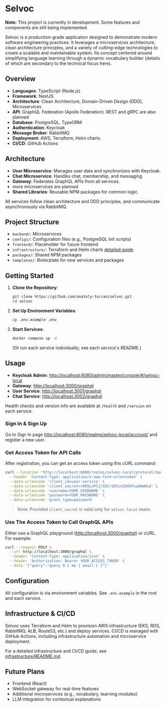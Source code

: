 # Selvoc

**Note:** This project is currently in development. Some features and
components are still being implemented.

Selvoc is a production-grade application designed to demonstrate modern
software engineering practices. It leverages a microservices architecture,
clean architecture principles, and a variety of cutting-edge technologies to
create a scalable and maintainable system. Its concept centered around simplifying
language learning through a dynamic vocabulary builder (details of which are
secondary to the technical focus here).

## Overview

- **Languages**: TypeScript (Node.js)
- **Framework**: NestJS
- **Architecture**: Clean Architecture, Domain-Driven Design (DDD),
  Microservices
- **API**: GraphQL Federation (Apollo Federation). REST and gRPC are also
  planned
- **Database**: PostgreSQL, TypeORM
- **Authentication**: Keycloak
- **Message Broker**: RabbitMQ
- **Deployment**: AWS, Terraform, Helm charts
- **CI/CD**: GitHub Actions

## Architecture

- **User Microservice**: Manages user data and synchronizes with Keycloak.
- **Chat Microservice**: Handles chat, membership, and messaging.
- **Gateway**: Federates GraphQL APIs from all services.
- more microservices are planned
- **Shared Libraries**: Reusable NPM packages for common logic.

All services follow clean architecture and DDD principles, and communicate
asynchronously via RabbitMQ.

## Project Structure

- `backend/`: Microservices
- `configs/`: Configuration files (e.g., PostgreSQL init scripts)
- `frontend/`: Placeholder for future frontend
- `infrastructure/`: Terraform and Helm charts [detailed guide](infrastructure/README.md)
- `packages/`: Shared NPM packages
- `templates/`: Boilerplate for new services and packages

## Getting Started

1. **Clone the Repository**:

    ```bash
    git clone https://github.com/anatoly-turcan/selvoc.git
    cd selvoc
    ```

2. **Set Up Environment Variables**:

    ```bash
    cp .env.example .env
    ```

3. **Start Services**:

    ```bash
    docker compose up -d
    ```

    (Or run each service individually; see each service's README.)

## Usage

- **Keycloak Admin**: [http://localhost:8080/admin/master/console/#/selvoc-local](http://localhost:8080/admin/master/console/#/selvoc-local)
- **Gateway**: [http://localhost:3000/graphql](http://localhost:3000/graphql)
- **User Service**:  [http://localhost:3001/graphql](http://localhost:3001/graphql)
- **Chat Service**:  [http://localhost:3002/graphql](http://localhost:3002/graphql)

Health checks and version info are available at `/health` and `/version` on each service.

### Sign In & Sign Up

Go to Sign In page [http://localhost:8080/realms/selvoc-local/account/](http://localhost:8080/realms/selvoc-local/account/)
and register a new user.

### Get Access Token for API Calls

After registration, you can get an access token using this cURL command:

```bash
curl --location 'http://localhost:8080/realms/selvoc-local/protocol/openid-connect/token' \
  --header 'Content-Type: application/x-www-form-urlencoded' \
  --data-urlencode 'client_id=user-service' \
  --data-urlencode 'client_secret=rKRVLnPl2j5OIrSRVinZUHhPuaAWmMsd' \
  --data-urlencode 'username=YOUR_USERNAME' \
  --data-urlencode 'password=YOUR_PASSWORD' \
  --data-urlencode 'grant_type=password'
```

> Note: Provided `client_secret` is valid only for `selvoc-local` realm.

### Use The Access Token to Call GraphQL APIs

Either use a GraphQL playground ([http://localhost:3000/graphql](http://localhost:3000/graphql)) or cURL.
For example:

```bash
curl --request POST \
  --url http://localhost:3000/graphql \
  --header 'Content-Type: application/json' \
  --header 'Authorization: Bearer YOUR_ACCESS_TOKEN' \
  --data '{"query":"query Q { me { email } }"}'
```

## Configuration

All configuration is via environment variables. See `.env.example` in the root and each service.

## Infrastructure & CI/CD

Selvoc uses Terraform and Helm to provision AWS infrastructure (EKS, RDS, RabbitMQ, ALB,
Route53, etc.) and deploy services. CI/CD is managed with GitHub Actions, including
infrastructure automation and microservice deployment.

For a detailed infrastructure and CI/CD guide, see [infrastructure/README.md](infrastructure/README.md).

## Future Plans

- Frontend (React)
- WebSocket gateway for real-time features
- Additional microservices (e.g., vocabulary, learning modules)
- LLM integration for contextual explanations
